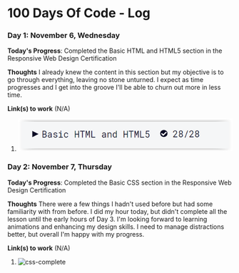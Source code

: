 # 100 Days Of Code - Log


### Day 1: November 6, Wednesday

**Today's Progress**: Completed the Basic HTML and HTML5 section in the Responsive Web Design Certification

**Thoughts** I already knew the content in this section but my objective is to go through everything, leaving no stone unturned. I expect as time progresses and I get into the groove I'll be able to churn out more in less time.

**Link(s) to work** (N/A)
1. ![html-html5-complete](html-success.png)


### Day 2: November 7, Thursday

**Today's Progress**: Completed the Basic CSS section in the Responsive Web Design Certification

**Thoughts** There were a few things I hadn't used before but had some familiarity with from before. I did my hour today, but didn't complete all the lesson until the early hours of Day 3. I'm looking forward to learning animations and enhancing my design skills. I need to manage distractions better, but overall I'm happy with my progress.

**Link(s) to work** (N/A)
1. ![css-complete](css-success.png)
